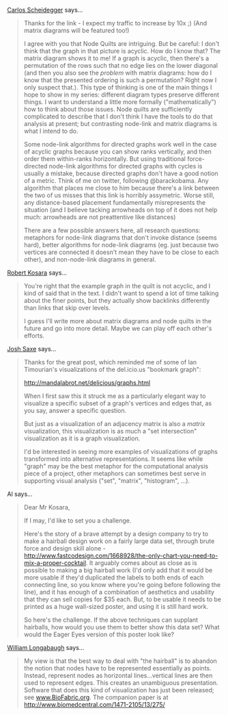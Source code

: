 <a href="http://cscheid.net" rel="nofollow noopener" target="_blank">Carlos Scheidegger</a> says…
>	Thanks for the link - I expect my traffic to increase by 10x ;) (And matrix diagrams will be featured too!)
>	
>	I agree with you that Node Quilts are intriguing. But be careful: I don't think that the graph in that picture is acyclic. How do I know that? The matrix diagram shows it to me! If a graph is acyclic, then there's a permutation of the rows such that no edge lies on the lower diagonal (and then you also see the *problem* with matrix diagrams: how do I know that the presented ordering is such a permutation? Right now I only suspect that.). This type of thinking is one of the main things I hope to show in my series: different diagram types preserve different things. I want to understand a little more formally ("mathematically") how to think about those issues. Node quilts are sufficiently complicated to describe that I don't think I have the tools to do that analysis at present; but contrasting node-link and matrix diagrams is what I intend to do.
>	
>	Some node-link algorithms for directed graphs work well in the case of acyclic graphs because you can show ranks vertically, and then order them within-ranks  horizontally. But using traditional force-directed node-link algorithms for directed graphs with cycles is usually a mistake, because directed graphs don't have a good notion of a metric. Think of me on twitter, following @barackobama. Any algorithm that places me close to him because there's a link between the two of us misses that this link is horribly assymetric. Worse still, any distance-based placement fundamentally misrepresents the situation (and I believe tacking arrowheads on top of it does not help much: arrowheads are not preattentive like distances)
>	
>	There are a few possible answers here, all research questions: metaphors for node-link diagrams that don't invoke distance (seems hard), better algorithms for node-link diagrams (eg. just because two vertices are connected it doesn't mean they have to be close to each other), and non-node-link diagrams in general.

<a href="/about" rel="nofollow noopener" target="_blank">Robert Kosara</a> says…
>	You're right that the example graph in the quilt is not acyclic, and I kind of said that in the text. I didn't want to spend a lot of time talking about the finer points, but they actually show backlinks differently than links that skip over levels.
>	
>	I guess I'll write more about matrix diagrams and node quilts in the future and go into more detail. Maybe we can play off each other's efforts.

<a href="http://www.joshuasaxe.com" rel="nofollow noopener" target="_blank">Josh Saxe</a> says…
>	Thanks for the great post, which reminded me of some of Ian Timourian's visualizations of the del.icio.us "bookmark graph":
>	
>	http://mandalabrot.net/delicious/graphs.html
>	
>	When I first saw this it struck me as a particularly elegant way to visualize a specific subset of a graph's vertices and edges that, as you say, answer a specific question.
>	
>	But just as a visualization of an adjacency matrix is also a _matrix_ visualization, this visualization is as much a "set intersection" visualization as it is a graph visualization.
>	
>	I'd be interested in seeing more examples of visualizations of graphs transformed into alternative representations.  It seems like while "graph" may be the best metaphor for the computational analysis piece of a project, other metaphors can sometimes best serve in supporting visual analysis ("set", "matrix", "histogram", ...).

Al says…
>	Dear Mr Kosara,
>	
>	If I may, I'd like to set you a challenge. 
>	
>	Here's the story of a brave attempt by a design company to try to make a hairball design work on a fairly large data set, through brute force and design skill alone - http://www.fastcodesign.com/1668928/the-only-chart-you-need-to-mix-a-proper-cocktail. It arguably comes about as close as is possible to making a big hairball work (I'd only add that it would be more usable if they'd duplicated the labels to both ends of each connecting line, so you know where you're going before following the line), and it has enough of a combination of aesthetics and usability that they can sell copies for $35 each. But, to be usable it needs to be printed as a huge wall-sized poster, and using it is still hard work.
>	
>	So here's the challenge. If the above techniques can supplant hairballs, how would you use them to better show this data set? What would the Eager Eyes version of this poster look like?

<a href="http://www.BioFabric.org" rel="nofollow noopener" target="_blank">William Longabaugh</a> says…
>	My view is that the best way to deal with "the hairball" is to abandon the notion that nodes have to be represented essentially as points.  Instead, represent nodes as horizontal lines...vertical lines are then used to represent edges.  This creates an unambiguous presentation.  Software that does this kind of visualization has just been released; see www.BioFabric.org.  The companion paper is at http://www.biomedcentral.com/1471-2105/13/275/
